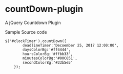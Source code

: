 # countDown-plugin
A jQuery Countdown Plugin


Sample Source code 
```
$('#clockTimer').countDown({
		deadlineTimer:'Decoember 25, 2017 12:00:00',
		daysColorBg:'#ff4444',
		hoursColorBg:'#ffbb33',
		minutesColorBg:'#00C851',
		secondColorBg:'#33b5e5'
	});
  ```
